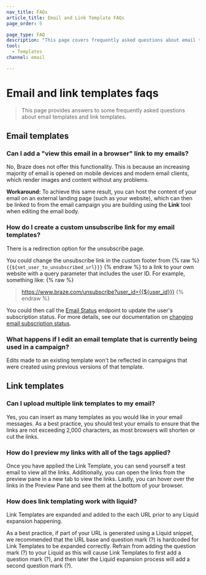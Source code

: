 ```yaml
---
nav_title: FAQs
article_title: Email and Link Template FAQs
page_order: 5

page_type: FAQ
description: "This page covers frequently asked questions about email templates and link templates."
tool:
  - Templates
channel: email

---
```


# Email and link templates faqs

> This page provides answers to some frequently asked questions about email templates and link templates.

## Email templates

### Can I add a "view this email in a browser" link to my emails?

No, Braze does not offer this functionality. This is because an increasing majority of email is opened on mobile devices and modern email clients, which render images and content without any problems.

**Workaround:** To achieve this same result, you can host the content of your email on an external landing page (such as your website), which can then be linked to from the email campaign you are building using the **Link** tool when editing the email body.

### How do I create a custom unsubscribe link for my email templates?

There is a redirection option for the unsubscribe page.

You could change the unsubscribe link in the custom footer from {% raw %} `{{${set_user_to_unsubscribed_url}}}` {% endraw %} to a link to your own website with a query parameter that includes the user ID. For example, something like: {% raw %} 
> https://www.braze.com/unsubscribe?user_id={{${user_id}}}
{% endraw %}

You could then call the [Email Status]({{site.baseurl}}/api/endpoints/email/post_email_subscription_status/) endpoint to update the user's subscription status. For more details, see our documentation on [changing email subscription status]({{site.baseurl}}/user_guide/message_building_by_channel/email/managing_user_subscriptions/#changing-email-subscriptions).

### What happens if I edit an email template that is currently being used in a campaign?

Edits made to an existing template won't be reflected in campaigns that were created using previous versions of that template.

## Link templates

### Can I upload multiple link templates to my email?

Yes, you can insert as many templates as you would like in your email messages. As a best practice, you should test your emails to ensure that the links are not exceeding 2,000 characters, as most browsers will shorten or cut the links.

### How do I preview my links with all of the tags applied?

Once you have applied the Link Template, you can send yourself a test email to view all the links. Additionally, you can open the links from the preview pane in a new tab to view the links. Lastly, you can hover over the links in the Preview Pane and see them at the bottom of your browser.

### How does link templating work with liquid?

Link Templates are expanded and added to the each URL prior to any Liquid expansion happening. 

As a best practice, if part of your URL is generated using a Liquid snippet, we recommended that the URL base and question mark (?) is hardcoded for Link Templates to be expanded correctly. Refrain from adding the question mark (?) to your Liquid as this will cause Link Templates to first add a question mark (?), and then later the Liquid expansion process will add a second question mark (?).